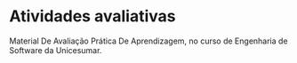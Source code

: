 # Atividades avaliativas
Material De Avaliação Prática De Aprendizagem, no curso de Engenharia de Software da Unicesumar.
